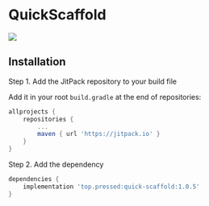 # QuickScaffold

[![](https://jitpack.io/v/top.pressed/quick-scaffold.svg)](https://jitpack.io/#top.pressed/quick-scaffold)

## Installation

Step 1. Add the JitPack repository to your build file

Add it in your root `build.gradle` at the end of repositories:

```gradle
allprojects {
    repositories {
        ...
        maven { url 'https://jitpack.io' }
    }
}
```

Step 2. Add the dependency

```gradle
dependencies {
    implementation 'top.pressed:quick-scaffold:1.0.5'
}
```
